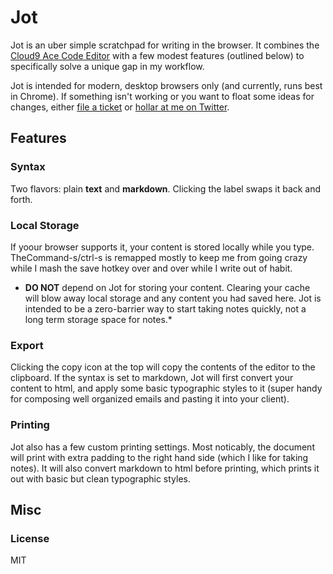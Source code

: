 # Jot

Jot is an uber simple scratchpad for writing in the browser. It combines the [Cloud9 Ace Code Editor](http://ace.c9.io/) with a few modest features (outlined below) to specifically solve a unique gap in my workflow.

Jot is intended for modern, desktop browsers only (and currently, runs best in Chrome). If something isn't working or you want to float some ideas for changes, either [file a ticket](https://github.com/jesgundy/jot/issues) or [hollar at me on Twitter](https://twitter.com/jesgundy).

## Features

### Syntax

Two flavors: plain **text** and **markdown**. Clicking the label swaps it back and forth.

### Local Storage

If yoour browser supports it, your content is stored locally while you type. TheCommand-s/ctrl-s is remapped mostly to keep me from going crazy while I mash the save hotkey over and over while I write out of habit.

* **DO NOT** depend on Jot for storing your content. Clearing your cache will blow away local storage and any content you had saved here. Jot is intended to be a zero-barrier way to start taking notes quickly, not a long term storage space for notes.*

### Export

Clicking the copy icon at the top will copy the contents of the editor to the clipboard. If the syntax is set to markdown, Jot will first convert your content to html, and apply some basic typographic styles to it (super handy for composing well organized emails and pasting it into your client).

### Printing

Jot also has a few custom printing settings. Most noticably, the document will print with extra padding to the right hand side (which I like for taking notes). It will also convert markdown to html before printing, which prints it out with basic but clean typographic styles.

## Misc

### License

MIT
